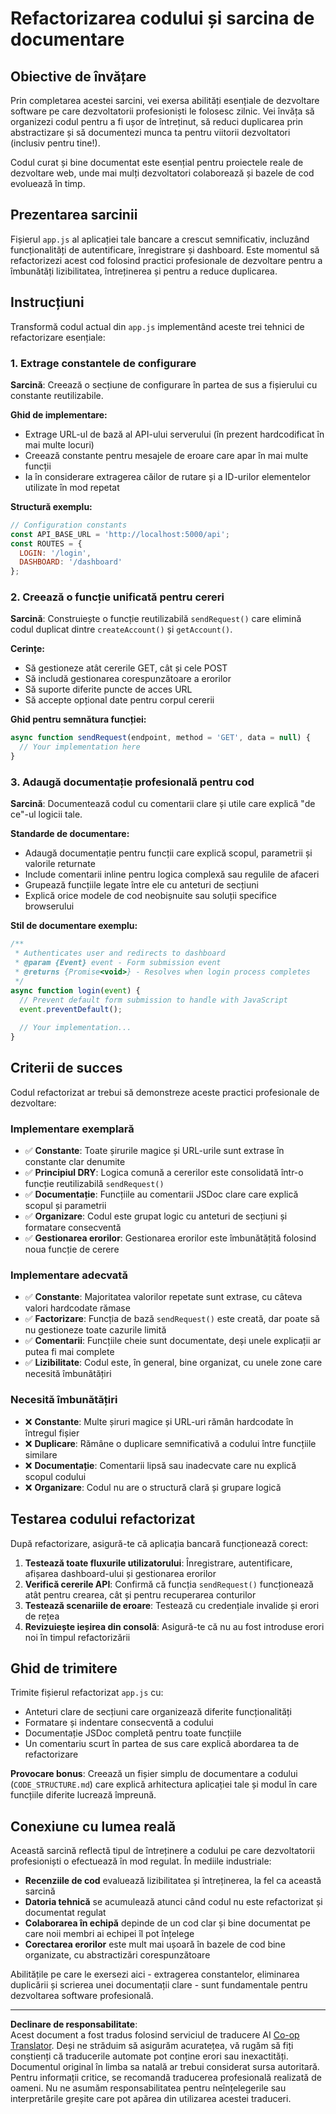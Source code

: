 <!--
CO_OP_TRANSLATOR_METADATA:
{
  "original_hash": "d0a02cb117e91a5b5f24178080068a3d",
  "translation_date": "2025-10-24T22:11:43+00:00",
  "source_file": "7-bank-project/3-data/assignment.md",
  "language_code": "ro"
}
-->
# Refactorizarea codului și sarcina de documentare

## Obiective de învățare

Prin completarea acestei sarcini, vei exersa abilități esențiale de dezvoltare software pe care dezvoltatorii profesioniști le folosesc zilnic. Vei învăța să organizezi codul pentru a fi ușor de întreținut, să reduci duplicarea prin abstractizare și să documentezi munca ta pentru viitorii dezvoltatori (inclusiv pentru tine!).

Codul curat și bine documentat este esențial pentru proiectele reale de dezvoltare web, unde mai mulți dezvoltatori colaborează și bazele de cod evoluează în timp.

## Prezentarea sarcinii

Fișierul `app.js` al aplicației tale bancare a crescut semnificativ, incluzând funcționalități de autentificare, înregistrare și dashboard. Este momentul să refactorizezi acest cod folosind practici profesionale de dezvoltare pentru a îmbunătăți lizibilitatea, întreținerea și pentru a reduce duplicarea.

## Instrucțiuni

Transformă codul actual din `app.js` implementând aceste trei tehnici de refactorizare esențiale:

### 1. Extrage constantele de configurare

**Sarcină**: Creează o secțiune de configurare în partea de sus a fișierului cu constante reutilizabile.

**Ghid de implementare:**
- Extrage URL-ul de bază al API-ului serverului (în prezent hardcodificat în mai multe locuri)
- Creează constante pentru mesajele de eroare care apar în mai multe funcții
- Ia în considerare extragerea căilor de rutare și a ID-urilor elementelor utilizate în mod repetat

**Structură exemplu:**
```javascript
// Configuration constants
const API_BASE_URL = 'http://localhost:5000/api';
const ROUTES = {
  LOGIN: '/login',
  DASHBOARD: '/dashboard'
};
```

### 2. Creează o funcție unificată pentru cereri

**Sarcină**: Construiește o funcție reutilizabilă `sendRequest()` care elimină codul duplicat dintre `createAccount()` și `getAccount()`.

**Cerințe:**
- Să gestioneze atât cererile GET, cât și cele POST
- Să includă gestionarea corespunzătoare a erorilor
- Să suporte diferite puncte de acces URL
- Să accepte opțional date pentru corpul cererii

**Ghid pentru semnătura funcției:**
```javascript
async function sendRequest(endpoint, method = 'GET', data = null) {
  // Your implementation here
}
```

### 3. Adaugă documentație profesională pentru cod

**Sarcină**: Documentează codul cu comentarii clare și utile care explică "de ce"-ul logicii tale.

**Standarde de documentare:**
- Adaugă documentație pentru funcții care explică scopul, parametrii și valorile returnate
- Include comentarii inline pentru logica complexă sau regulile de afaceri
- Grupează funcțiile legate între ele cu anteturi de secțiuni
- Explică orice modele de cod neobișnuite sau soluții specifice browserului

**Stil de documentare exemplu:**
```javascript
/**
 * Authenticates user and redirects to dashboard
 * @param {Event} event - Form submission event
 * @returns {Promise<void>} - Resolves when login process completes
 */
async function login(event) {
  // Prevent default form submission to handle with JavaScript
  event.preventDefault();
  
  // Your implementation...
}
```

## Criterii de succes

Codul refactorizat ar trebui să demonstreze aceste practici profesionale de dezvoltare:

### Implementare exemplară
- ✅ **Constante**: Toate șirurile magice și URL-urile sunt extrase în constante clar denumite
- ✅ **Principiul DRY**: Logica comună a cererilor este consolidată într-o funcție reutilizabilă `sendRequest()`
- ✅ **Documentație**: Funcțiile au comentarii JSDoc clare care explică scopul și parametrii
- ✅ **Organizare**: Codul este grupat logic cu anteturi de secțiuni și formatare consecventă
- ✅ **Gestionarea erorilor**: Gestionarea erorilor este îmbunătățită folosind noua funcție de cerere

### Implementare adecvată
- ✅ **Constante**: Majoritatea valorilor repetate sunt extrase, cu câteva valori hardcodate rămase
- ✅ **Factorizare**: Funcția de bază `sendRequest()` este creată, dar poate să nu gestioneze toate cazurile limită
- ✅ **Comentarii**: Funcțiile cheie sunt documentate, deși unele explicații ar putea fi mai complete
- ✅ **Lizibilitate**: Codul este, în general, bine organizat, cu unele zone care necesită îmbunătățiri

### Necesită îmbunătățiri
- ❌ **Constante**: Multe șiruri magice și URL-uri rămân hardcodate în întregul fișier
- ❌ **Duplicare**: Rămâne o duplicare semnificativă a codului între funcțiile similare
- ❌ **Documentație**: Comentarii lipsă sau inadecvate care nu explică scopul codului
- ❌ **Organizare**: Codul nu are o structură clară și grupare logică

## Testarea codului refactorizat

După refactorizare, asigură-te că aplicația bancară funcționează corect:

1. **Testează toate fluxurile utilizatorului**: Înregistrare, autentificare, afișarea dashboard-ului și gestionarea erorilor
2. **Verifică cererile API**: Confirmă că funcția `sendRequest()` funcționează atât pentru crearea, cât și pentru recuperarea conturilor
3. **Testează scenariile de eroare**: Testează cu credențiale invalide și erori de rețea
4. **Revizuiește ieșirea din consolă**: Asigură-te că nu au fost introduse erori noi în timpul refactorizării

## Ghid de trimitere

Trimite fișierul refactorizat `app.js` cu:
- Anteturi clare de secțiuni care organizează diferite funcționalități
- Formatare și indentare consecventă a codului
- Documentație JSDoc completă pentru toate funcțiile
- Un comentariu scurt în partea de sus care explică abordarea ta de refactorizare

**Provocare bonus**: Creează un fișier simplu de documentare a codului (`CODE_STRUCTURE.md`) care explică arhitectura aplicației tale și modul în care funcțiile diferite lucrează împreună.

## Conexiune cu lumea reală

Această sarcină reflectă tipul de întreținere a codului pe care dezvoltatorii profesioniști o efectuează în mod regulat. În mediile industriale:
- **Recenziile de cod** evaluează lizibilitatea și întreținerea, la fel ca această sarcină
- **Datoria tehnică** se acumulează atunci când codul nu este refactorizat și documentat regulat
- **Colaborarea în echipă** depinde de un cod clar și bine documentat pe care noii membri ai echipei îl pot înțelege
- **Corectarea erorilor** este mult mai ușoară în bazele de cod bine organizate, cu abstractizări corespunzătoare

Abilitățile pe care le exersezi aici - extragerea constantelor, eliminarea duplicării și scrierea unei documentații clare - sunt fundamentale pentru dezvoltarea software profesională.

---

**Declinare de responsabilitate**:  
Acest document a fost tradus folosind serviciul de traducere AI [Co-op Translator](https://github.com/Azure/co-op-translator). Deși ne străduim să asigurăm acuratețea, vă rugăm să fiți conștienți că traducerile automate pot conține erori sau inexactități. Documentul original în limba sa natală ar trebui considerat sursa autoritară. Pentru informații critice, se recomandă traducerea profesională realizată de oameni. Nu ne asumăm responsabilitatea pentru neînțelegerile sau interpretările greșite care pot apărea din utilizarea acestei traduceri.